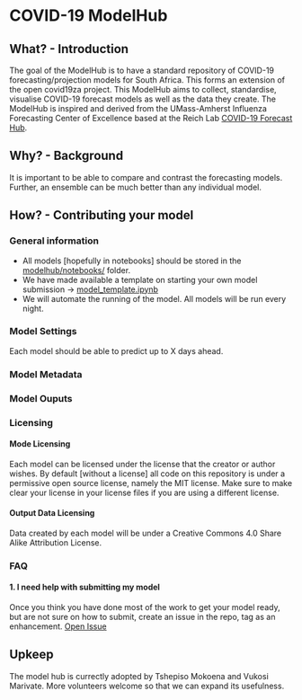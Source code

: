 # COVID-19 ModelHub

## What? - Introduction
The goal of the ModelHub is to have a standard repository of COVID-19 forecasting/projection models for South Africa. This forms an extension of the open covid19za project. This ModelHub aims to collect, standardise, visualise COVID-19 forecast models as well as the data they create. The ModelHub is inspired and derived from the UMass-Amherst Influenza Forecasting Center of Excellence based at the Reich Lab [COVID-19 Forecast Hub](https://github.com/reichlab/covid19-forecast-hub).

## Why? - Background

It is important to be able to compare and contrast the forecasting models. Further, an ensemble can be much better than any individual model. 

## How? - Contributing your model

### General information
* All models [hopefully in notebooks] should be stored in the [modelhub/notebooks/](https://github.com/dsfsi/covid19za/tree/master/modelhub/notebooks) folder.
* We have made available a template on starting your own model submission -> [model_template.ipynb](https://github.com/dsfsi/covid19za/blob/master/modelhub/notebooks/model_template.ipynb)
* We will automate the running of the model. All models will be run every night. 

### Model Settings

Each model should be able to predict up to X days ahead. 

### Model Metadata

### Model Ouputs

### Licensing

#### Mode Licensing

Each model can be licensed under the license that the creator or author wishes. By default [without a license] all code on this repository is under a permissive open source license, namely the MIT license. Make sure to make clear your license in your license files if you are using a different license.

#### Output Data Licensing

Data created by each model will be under a Creative Commons 4.0 Share Alike Attribution License. 

### FAQ

#### 1. I need help with submitting my model
Once you think you have done most of the work to get your model ready, but are not sure on how to submit, create an issue in the repo, tag as an enhancement. [Open Issue](https://github.com/dsfsi/covid19za/issues)

## Upkeep

The model hub is currectly adopted by Tshepiso Mokoena and Vukosi Marivate. More volunteers welcome so that we can expand its usefulness.
